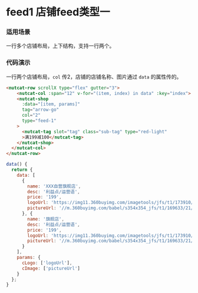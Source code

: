 # feed1 店铺feed类型一

### 适用场景

一行多个店铺布局，上下结构，支持一行两个。

### 代码演示

一行两个店铺布局，`col` 传2，店铺的店铺名称、图片通过 `data` 的属性传的。

```html
<nutcat-row scrollX type="flex" gutter="3">
    <nutcat-col :span="12" v-for="(item, index) in data" :key="index">
    <nutcat-shop
      :data="[item, params]" 
      tag="arrow-go"
      col="2" 
      type="feed-1" 
    >
      <nutcat-tag slot="tag" class="sub-tag" type="red-light"
      >满199减100</nutcat-tag>
    </nutcat-shop>
  </nutcat-col>
</nutcat-row>
```

```javascript
data() {
  return {
    data: [
      {
        name: 'XXX自营旗舰店',
        desc: '利益点/运营语',
        price: '199',
        logoUrl: 'https://img11.360buyimg.com/imagetools/jfs/t1/173910/14/18452/4865/60e3c11dEe24a049b/60e1e1ed280b56ac.png',
        pictureUrl: '//m.360buyimg.com/babel/s354x354_jfs/t1/169633/21/20537/104213/60821d78E618f6f68/3446b6abe26a05ce.jpg!q50.jpg'
      }, {
        name: '旗舰店',
        desc: '利益点/运营语',
        price: '199',
        logoUrl: 'https://img11.360buyimg.com/imagetools/jfs/t1/173910/14/18452/4865/60e3c11dEe24a049b/60e1e1ed280b56ac.png',
        pictureUrl: '//m.360buyimg.com/babel/s354x354_jfs/t1/169633/21/20537/104213/60821d78E618f6f68/3446b6abe26a05ce.jpg!q50.jpg'
      }
    ],
    params: {
      cLogo: ['logoUrl'],
      cImage: ['pictureUrl']
    }
  };
}
```


<!-- ### Events

| 事件名 | 说明           | 回调参数     |
|--------|----------------|--------------|
| click  | 点击按钮时触发 | event: Event | -->

